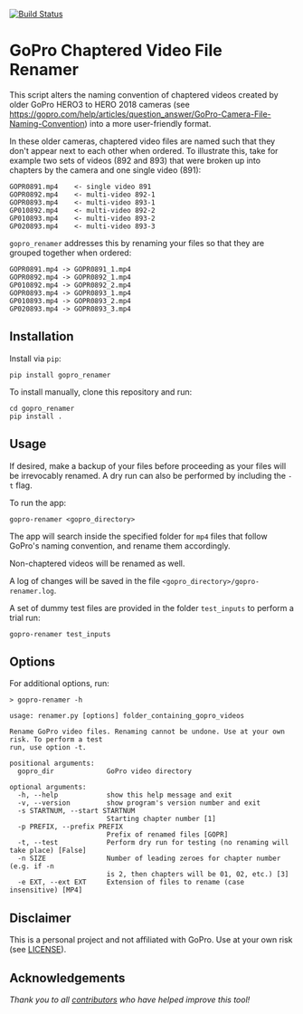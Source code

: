 [![Build Status](https://travis-ci.org/kcha/gopro_renamer.svg?branch=master)](https://travis-ci.org/kcha/gopro_renamer)

# GoPro Chaptered Video File Renamer

This script alters the naming convention of chaptered videos created by older GoPro
HERO3 to HERO 2018 cameras (see
https://gopro.com/help/articles/question_answer/GoPro-Camera-File-Naming-Convention)
into a more user-friendly format.

In these older cameras, chaptered video files are named such that they don't
appear next to each other when ordered. To illustrate this, take for example
two sets of videos (892 and 893) that were broken up into chapters by
the camera and one single video (891):

~~~~
GOPR0891.mp4    <- single video 891
GOPR0892.mp4    <- multi-video 892-1
GOPR0893.mp4    <- multi-video 893-1
GP010892.mp4    <- multi-video 892-2
GP010893.mp4    <- multi-video 893-2
GP020893.mp4    <- multi-video 893-3
~~~~

`gopro_renamer` addresses this by renaming your files so that they are grouped
together when ordered:

~~~~
GOPR0891.mp4 -> GOPR0891_1.mp4
GOPR0892.mp4 -> GOPR0892_1.mp4
GP010892.mp4 -> GOPR0892_2.mp4
GOPR0893.mp4 -> GOPR0893_1.mp4
GP010893.mp4 -> GOPR0893_2.mp4
GP020893.mp4 -> GOPR0893_3.mp4
~~~~

## Installation

Install via `pip`:

~~~~
pip install gopro_renamer
~~~~

To install manually, clone this repository and run:

~~~~
cd gopro_renamer
pip install .
~~~~


## Usage

If desired, make a backup of your files before proceeding as your files will be
irrevocably renamed. A dry run can also be performed by including the `-t` flag.

To run the app:

~~~~
gopro-renamer <gopro_directory>
~~~~

The app will search inside the specified folder for `mp4` files that follow
GoPro's naming convention, and rename them accordingly.

Non-chaptered videos will be renamed as well.

A log of changes will be saved in the file `<gopro_directory>/gopro-renamer.log`.

A set of dummy test files are provided in the folder `test_inputs` to perform a
trial run:

~~~~
gopro-renamer test_inputs
~~~~

## Options

For additional options, run:

~~~~
> gopro-renamer -h

usage: renamer.py [options] folder_containing_gopro_videos

Rename GoPro video files. Renaming cannot be undone. Use at your own risk. To perform a test
run, use option -t.

positional arguments:
  gopro_dir             GoPro video directory

optional arguments:
  -h, --help            show this help message and exit
  -v, --version         show program's version number and exit
  -s STARTNUM, --start STARTNUM
                        Starting chapter number [1]
  -p PREFIX, --prefix PREFIX
                        Prefix of renamed files [GOPR]
  -t, --test            Perform dry run for testing (no renaming will take place) [False]
  -n SIZE               Number of leading zeroes for chapter number (e.g. if -n
                        is 2, then chapters will be 01, 02, etc.) [3]
  -e EXT, --ext EXT     Extension of files to rename (case insensitive) [MP4]
~~~~


## Disclaimer

This is a personal project and not affiliated with GoPro. Use at your own risk
(see [LICENSE](LICENSE)).

## Acknowledgements

_Thank you to all
[contributors](https://github.com/kcha/gopro_renamer/graphs/contributors)
who have helped improve this tool!_

